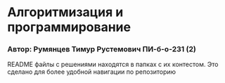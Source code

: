 # Алгоритмизация и программирование  
### Автор: Румянцев Тимур Рустемович ПИ-б-о-231 (2)

README файлы с решениями находятся в папках с их контестом. Это сделано для более удобной навигации по репозиторию
